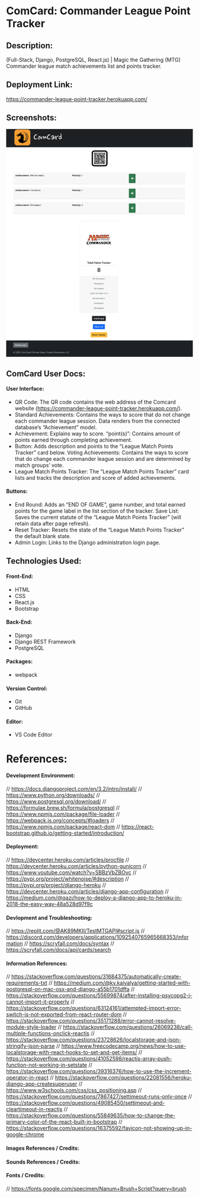# ComCard: Commander League Point Tracker


## Description:
(Full-Stack, Django, PostgreSQL, React.js) | Magic the Gathering (MTG) Commander league match achievements list and points tracker.

## Deployment Link:
https://commander-league-point-tracker.herokuapp.com/

## Screenshots:
<!-- ![Screenshot](/01.png) -->
![Screenshot](2.png)
<!-- ![Screenshot](/03.png) -->

## ComCard User Docs:
#### User Interface:

- QR Code: The QR code contains the web address of the Comcard website (https://commander-league-point-tracker.herokuapp.com/).
- Standard Achievements: Contains the ways to score that do not change each commander league session. Data renders from the connected database’s “Achievement” model.
- Achievement: Explains way to score.
“point(s)”: Contains amount of points earned through completing achievement.
- Button: Adds description and points to the “League Match Points Tracker” card below. 
Voting Achievements: Contains the ways to score that do change each commander league session and are determined by match groups’ vote.
- League Match Points Tracker: The “League Match Points Tracker” card lists and tracks the description and score of added achievements.
#### Buttons:
- End Round: Adds an “END OF GAME”, game number, and total earned points for the game label in the list section of the tracker.
Save List: Saves the current statute of the “League Match Points Tracker” (will retain data after page refresh).
- Reset Tracker: Resets the state of the “League Match Points Tracker” the default blank state.
- Admin Login: Links to the Django administration login page.

## Technologies Used:
#### Front-End:
- HTML
- CSS
- React.js
- Bootstrap
#### Back-End:
- Django
- Django REST Framework
- PostgreSQL
#### Packages:
- webpack
#### Version Control:
- Git
- GitHub
#### Editor:
- VS Code Editor

# References:
#### Development Environment:
// https://docs.djangoproject.com/en/3.2/intro/install/
// https://www.python.org/downloads/
// https://www.postgresql.org/download/
// https://formulae.brew.sh/formula/postgresql
// https://www.npmjs.com/package/file-loader
// https://webpack.js.org/concepts/#loaders
// https://www.npmjs.com/package/react-dom
// https://react-bootstrap.github.io/getting-started/introduction/
#### Deployment:
// https://devcenter.heroku.com/articles/procfile
// https://devcenter.heroku.com/articles/python-gunicorn
// https://www.youtube.com/watch?v=SBBzVbZBOvc
// https://pypi.org/project/whitenoise/#description
// https://pypi.org/project/django-heroku
// https://devcenter.heroku.com/articles/django-app-configuration
// https://medium.com/@qazi/how-to-deploy-a-django-app-to-heroku-in-2018-the-easy-way-48a528d97f9c
#### Devlopment and Troubleshooting:
// https://replit.com/@AK89MKII/TestMTGAPI#script.js
// https://discord.com/developers/applications/1092540765965668353/information
// https://scryfall.com/docs/syntax
// https://scryfall.com/docs/api/cards/search
#### Information References:
// https://stackoverflow.com/questions/31684375/automatically-create-requirements-txt
// https://medium.com/@kv.kaivalya/getting-started-with-postgresql-on-mac-osx-and-django-a55b1701dffa
// https://stackoverflow.com/questions/55699874/after-installing-psycopg2-i-cannot-import-it-properly
// https://stackoverflow.com/questions/63124161/attempted-import-error-switch-is-not-exported-from-react-router-dom
// https://stackoverflow.com/questions/35171288/error-cannot-resolve-module-style-loader
// https://stackoverflow.com/questions/26069238/call-multiple-functions-onclick-reactjs
// https://stackoverflow.com/questions/23728626/localstorage-and-json-stringify-json-parse
// https://www.freecodecamp.org/news/how-to-use-localstorage-with-react-hooks-to-set-and-get-items/
// https://stackoverflow.com/questions/41052598/reactjs-array-push-function-not-working-in-setstate
// https://stackoverflow.com/questions/39316376/how-to-use-the-increment-operator-in-react
// https://stackoverflow.com/questions/22081556/heroku-django-app-createsuperuser
// https://www.w3schools.com/css/css_positioning.asp
// https://stackoverflow.com/questions/7867427/settimeout-runs-only-once
// https://stackoverflow.com/questions/49085450/settimeout-and-cleartimeout-in-reactjs
// https://stackoverflow.com/questions/55849635/how-to-change-the-primary-color-of-the-react-built-in-bootstrap
// https://stackoverflow.com/questions/16375592/favicon-not-showing-up-in-google-chrome
#### Images References / Credits:
#### Sounds References / Credits:
#### Fonts / Credits:
// https://fonts.google.com/specimen/Nanum+Brush+Script?query=brush
